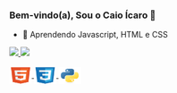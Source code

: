 ### Bem-vindo(a), Sou o Caio Ícaro  👋

- 🌱 Aprendendo Javascript, HTML e CSS

<div>
<a href="https://github.com/CaioIcaro10">
  <img height="180em" src="https://github-readme-stats.vercel.app/api?username=caioicaro10&show_icons=true&theme=dracula&include_all_commits=true&count_private=true"/>
  <img height="180em" src="https://github-readme-stats.vercel.app/api/top-langs/?username=caioicaro10&layout=compact&langs_count=7&theme=dark"/>
</div>
<div style="display: inline_block"><br>
<img align="center" alt="Rafa-HTML" height="30" width="40" src="https://raw.githubusercontent.com/devicons/devicon/master/icons/html5/html5-original.svg">
<img align="center" alt="Rafa-CSS" height="30" width="40" src="https://raw.githubusercontent.com/devicons/devicon/master/icons/css3/css3-original.svg">
<img align="center" alt="Rafa-Python" height="30" width="40" src="https://raw.githubusercontent.com/devicons/devicon/master/icons/python/python-original.svg">
</div>

